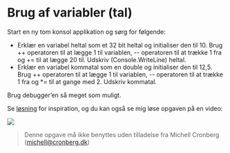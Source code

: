 ﻿# Brug af variabler (tal)

Start en ny tom konsol applikation og sørg for følgende:

* Erklær en variabel heltal som et 32 bit heltal og initialiser den til 10. Brug ++ operatoren til at lægge 1 til variablen, -- operatoren til at trække 1 fra og += til at lægge 20 til. Udskriv (Console.WriteLine) heltal.
* Erklær en variabel kommatal som en double og initialiser den til 12,5. Brug ++ operatoren til at lægge 1 til variablen, -- operatoren til at trække 1 fra og *= til at gange med 2. Udskriv kommatal.

Brug debugger’en så meget som muligt.

Se [løsning](https://github.com/devcronberg/undervisning-cs-opgaver/blob/master/Variabler-tal/Program.cs) for inspiration, og du kan også se mig løse opgaven på en video:

[![](https://d1ka0itfguscri.cloudfront.net/X5q/2018/12/28/13/33/cFluIyr8xc/preview200.jpg)](https://mcronberg.screencasthost.com/watch/cFluIyr8xc)

<!-- footerstart -->
> Denne opgave må ikke benyttes uden tilladelse fra Michell Cronberg (michell@cronberg.dk)
<!-- footerslut -->
